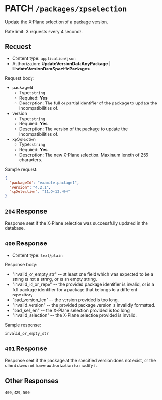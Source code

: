 # PATCH `/packages/xpselection` 

Update the X-Plane selection of a package version.

Rate limit: 3 requests every 4 seconds.

## Request

- Content type: `application/json`
- Authorization: **UpdateVersionDataAnyPackage** | **UpdateVersionDataSpecificPackages**

Request body:

- packageId
  - Type: `string`
  - Required: **Yes**
  - Description: The full or partial identifier of the package to update the incompatibilities of.
- version
  - Type: `string`
  - Required: **Yes**
  - Description: The version of the package to update the incompatibilities of.
- xpSelection
  - Type: `string`
  - Required: **Yes**
  - Description: The new X-Plane selection. Maximum length of 256 characters.

Sample request:

```json
{
  "packageId": "example.package1",
  "version": "4.2.1",
  "xpSelection": "11.6-12.4b4"
}
```

## `204` Response

Response sent if the X-Plane selection was successfully updated in the database.

## `400` Response

- Content type: `text/plain`

Response body: 

- "invalid_or_empty_str" -- at least one field which was expected to be a string is not a string, or is an empty string.
- "invalid_id_or_repo" -- the provided package identifier is invalid, or is a full package identifier for a package that belongs to a different repository.
- "bad_version_len" -- the version provided is too long.
- "invalid_version" -- the provided package version is invalidly formatted.
- "bad_sel_len" -- the X-Plane selection provided is too long.
- "invalid_selection" -- the X-Plane selection provided is invalid.

Sample response:

```text
invalid_or_empty_str
```

## `401` Response

Response sent if the package at the specified version does not exist, or the client does not have authorization to modify it.

## Other Responses

`409`, `429`, `500`